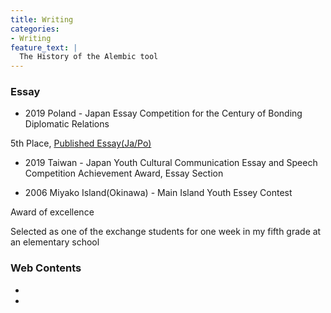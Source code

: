 ```yaml
---
title: Writing
categories:
- Writing
feature_text: |
  The History of the Alembic tool
---
```

### Essay
* 2019 Poland - Japan Essay Competition for the Century of Bonding Diplomatic Relations 

5th Place, [Published Essay(Ja/Po)](https://jpya.or.jp/ja/essaybook100yearanniversary/?fbclid=IwAR0SzSx6VSCblIBN87oWfzb3dBsDzXmn62247LG3Td8FlcD9IZtXoyF9ZrU)

* 2019 Taiwan - Japan Youth Cultural Communication Essay and Speech Competition
Achievement Award, Essay Section

* 2006 Miyako Island(Okinawa) - Main Island Youth Essey Contest

Award of excellence

Selected as one of the exchange students for one week in my fifth grade at an elementary school

### Web Contents
*

*
